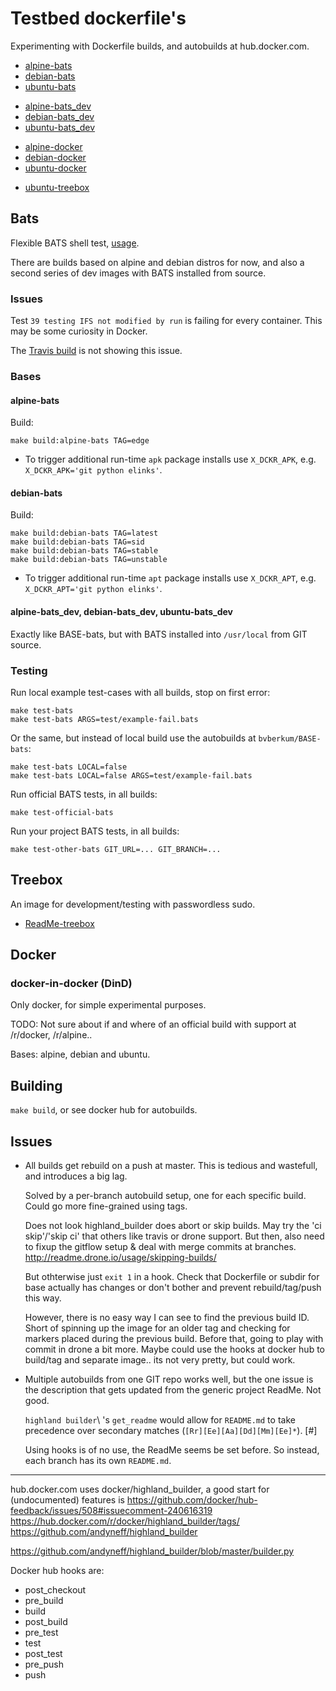 # Testbed dockerfile's

Experimenting with Dockerfile builds, and autobuilds at hub.docker.com.

- [alpine-bats](https://hub.docker.com/r/bvberkum/alpine-bats/)
- [debian-bats](https://hub.docker.com/r/bvberkum/debian-bats/)
- [ubuntu-bats](https://hub.docker.com/r/bvberkum/ubuntu-bats/)

* [alpine-bats_dev](https://hub.docker.com/r/bvberkum/alpine-bats_dev/)
* [debian-bats_dev](https://hub.docker.com/r/bvberkum/debian-bats_dev/)
* [ubuntu-bats_dev](https://hub.docker.com/r/bvberkum/ubuntu-bats_dev/)

- [alpine-docker](https://hub.docker.com/r/bvberkum/alpine-docker/)
- [debian-docker](https://hub.docker.com/r/bvberkum/debian-docker/)
- [ubuntu-docker](https://hub.docker.com/r/bvberkum/ubuntu-docker/)

* [ubuntu-treebox](https://hub.docker.com/r/bvberkum/ubuntu-treebox/)


## Bats

Flexible BATS shell test, [usage](ReadMe-bats.md).

There are builds based on alpine and debian distros for now, and also
a second series of dev images with BATS installed from source.


### Issues

Test `39 testing IFS not modified by run` is failing for every container. This
may be some curiosity in Docker.

The [Travis build](https://travis-ci.org/bvberkum/bats) is not showing this
issue.


### Bases

#### alpine-bats
Build:
```
make build:alpine-bats TAG=edge
```

- To trigger additional run-time `apk` package installs use `X_DCKR_APK`, e.g. ``X_DCKR_APK='git python elinks'``.

#### debian-bats
Build:
```
make build:debian-bats TAG=latest
make build:debian-bats TAG=sid
make build:debian-bats TAG=stable
make build:debian-bats TAG=unstable
```

- To trigger additional run-time `apt` package installs use `X_DCKR_APT`, e.g.
	``X_DCKR_APT='git python elinks'``.


#### alpine-bats_dev, debian-bats_dev, ubuntu-bats_dev
Exactly like BASE-bats, but with BATS installed into ``/usr/local``
from GIT source.


### Testing
Run local example test-cases with all builds, stop on first error:
```
make test-bats
make test-bats ARGS=test/example-fail.bats
```

Or the same, but instead of local build use the autobuilds at ``bvberkum/BASE-bats``:
```
make test-bats LOCAL=false
make test-bats LOCAL=false ARGS=test/example-fail.bats
```

Run official BATS tests, in all builds:
```
make test-official-bats
```

Run your project BATS tests, in all builds:
```
make test-other-bats GIT_URL=... GIT_BRANCH=...
```

## Treebox

An image for development/testing with passwordless sudo.

- [ReadMe-treebox](ReadMe-treebox.md)


## Docker

### docker-in-docker (DinD)

Only docker, for simple experimental purposes.

TODO: Not sure about if and where of an official build with support at 
/r/docker, /r/alpine..

Bases: alpine, debian and ubuntu.


## Building
``make build``, or see docker hub for autobuilds.


## Issues
- All builds get rebuild on a push at master. This is tedious and wastefull,
  and introduces a big lag.

  Solved by a per-branch autobuild setup, one for each specific build.
  Could go more fine-grained using tags.

  Does not look highland_builder does abort or skip builds. 
  May try the 'ci skip'/'skip ci' that others like travis or drone support.
  But then, also need to fixup the gitflow setup & deal with merge commits at branches.
  <http://readme.drone.io/usage/skipping-builds/>

  But othterwise just ``exit 1`` in a hook.
  Check that Dockerfile or subdir for base actually has
  changes or don't bother and prevent rebuild/tag/push this way.
 
  However, there is no easy way I can see to find the previous build ID. 
  Short of spinning up the image for an older tag and checking for markers placed during the previous build.
  Before that, going to play with commit in drone a bit more. Maybe could use the hooks at docker hub to build/tag and separate image.. its not very pretty, but could work.

 
- Multiple autobuilds from one GIT repo works well, but the one issue is the
  description that gets updated from the generic project ReadMe. Not good.

  `highland builder`\ 's ``get_readme`` would allow for ``README.md`` to take
  precedence over secondary matches (``[Rr][Ee][Aa][Dd][Mm][Ee]*``). [#]

  Using hooks is of no use, the ReadMe seems be set before. So instead,
  each branch has its own ``README.md``.




---

hub.docker.com uses docker/highland_builder, a good start for (undocumented)
features is
<https://github.com/docker/hub-feedback/issues/508#issuecomment-240616319>
<https://hub.docker.com/r/docker/highland_builder/tags/>
<https://github.com/andyneff/highland_builder>

<https://github.com/andyneff/highland_builder/blob/master/builder.py>

Docker hub hooks are:

- post_checkout
- pre_build
- build
- post_build
- pre_test
- test
- post_test
- pre_push
- push
